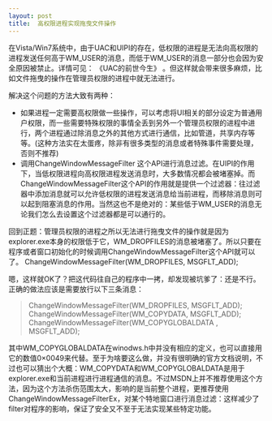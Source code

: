 ```yaml
---
layout: post
title:  高权限进程实现拖曳文件操作
---
```


在Vista/Win7系统中，由于UAC和UIPI的存在，低权限的进程是无法向高权限的进程发送任何高于WM_USER的消息，而低于WM_USER的消息一部分也会因为安全原因被禁止。详情可见： 《UAC的前世今生》 。但这样就会带来很多麻烦，比如文件拖曳的操作在管理员权限的进程中就无法进行。

解决这个问题的方法大致有两种：

* 如果进程一定需要高权限做一些操作，可以考虑将UI相关的部分设定为普通用户权限，而一些需要特殊权限的事情全丢到另外一个管理员权限的进程中进行，两个进程通过除消息之外的其他方式进行通信，比如管道，共享内存等等。(这种方法实在太蛋疼，除非有很多类型的消息或者特殊事件需要处理，否则不推荐)
* 调用ChangeWindowMessageFilter 这个API进行消息过滤。在UIPI的作用下，当低权限进程向高权限进程发送消息时，大多数情况都会被堵塞掉。而ChangeWindowMessageFilter这个API的作用就是提供一个过滤器：往过滤器中添加消息就可以允许低权限的进程发送消息给当前进程，而移除消息则可以起到阻塞消息的作用。当然这也不是绝对的：某些低于WM_USER的消息无论我们怎么去设置这个过滤器都是可以通行的。

回到正题：管理员权限的进程之所以无法进行拖曳文件的操作就是因为explorer.exe本身的权限低于它，WM_DROPFILES的消息被堵塞了。所以只要在程序或者窗口初始化的时候调用ChangeWindowMessageFilter这个API就可以了。
ChangeWindowMessageFilter(WM_DROPFILES, MSGFLT_ADD);

嗯，这样就OK了？把这代码往自己的程序中一拷，却发现被坑爹了：还是不行。正确的做法应该是需要放行以下三条消息：

> ChangeWindowMessageFilter(WM_DROPFILES, MSGFLT_ADD);
ChangeWindowMessageFilter(WM_COPYDATA, MSGFLT_ADD);
ChangeWindowMessageFilter(WM_COPYGLOBALDATA , MSGFLT_ADD);

其中WM_COPYGLOBALDATA在winodws.h中并没有相应的定义，也可以直接用它的数值0×0049来代替。至于为啥要这么做，并没有很明确的官方文档说明，不过也可以猜出个大概：WM_COPYDATA和WM_COPYGLOBALDATA是用于explorer.exe和当前进程进行进程通信的消息。不过MSDN上并不推荐使用这个方法，因为这个方法杀伤范围太大，影响的是当前整个进程，更推荐使用ChangeWindowMessageFilterEx，对某个特地窗口进行消息过滤：这样减少了filter对程序的影响，保证了安全又不至于无法实现某些特定功能。
